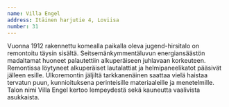 ```yaml
---
name: Villa Engel
address: Itäinen harjutie 4, Loviisa
number: 31
---
```

Vuonna 1912 rakennettu komealla paikalla oleva jugend-hirsitalo on remontoitu täysin sisältä. Seitsemänkymmentäluvun energiansäästön madaltamat huoneet palautettiin alkuperäiseen juhlavaan korkeuteen. Remontissa löytyneet alkuperäiset lautalattiat ja helmipaneelikatot pääsivät jälleen esille. Ulkoremontin jäljiltä tarkkanenäinen saattaa vielä haistaa tervatun puun, kunnioituksena perinteisille materiaaleille ja menetelmille. Talon nimi Villa Engel kertoo lempeydestä sekä kauneutta vaalivista asukkaista. 
